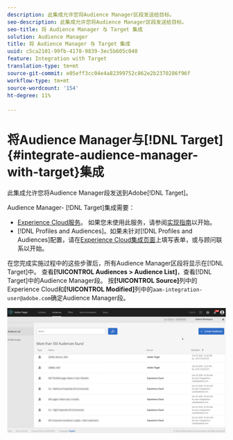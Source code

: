 ```yaml
---
description: 此集成允许您将Audience Manager区段发送给目标。
seo-description: 此集成允许您将Audience Manager区段发送给目标。
seo-title: 将 Audience Manager 与 Target 集成
solution: Audience Manager
title: 将 Audience Manager 与 Target 集成
uuid: c5ca2101-99fb-4178-9839-3ec5b605c040
feature: Integration with Target
translation-type: tm+mt
source-git-commit: e05eff3cc04e4a82399752c862e2b2370286f96f
workflow-type: tm+mt
source-wordcount: '154'
ht-degree: 11%

---
```



# 将Audience Manager与[!DNL Target] {#integrate-audience-manager-with-target}集成

此集成允许您将Audience Manager段发送到Adobe[!DNL Target]。

Audience Manager- [!DNL Target]集成需要：

* [Experience Cloud服务](https://docs.adobe.com/content/help/zh-Hans/id-service/using/home.html)。 如果您未使用此服务，请参阅[实现指南](https://docs.adobe.com/content/help/en/id-service/using/implementation/implementation-guides.html)以开始。
* [!DNL Profiles and Audiences]。如果未针对[!DNL Profiles and Audiences]配置，请在[Experience Cloud集成页面](https://adobe.allegiancetech.com/cgi-bin/qwebcorporate.dll?idx=X8SVES)上填写表单，或与顾问联系以开始。

在您完成实施过程中的这些步骤后，所有Audience Manager区段将显示在[!DNL Target]中。 查看&#x200B;**[!UICONTROL Audiences > Audience List]**，查看[!DNL Target]中的Audience Manager段。 按&#x200B;**[!UICONTROL Source]**&#x200B;列中的Experience Cloud和&#x200B;**[!UICONTROL Modified]**&#x200B;列中的`aam-integration-user@adobe.com`确定Audience Manager段。

![](../assets/target.png)